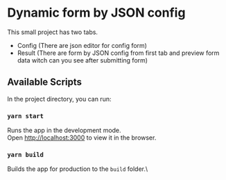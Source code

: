 # Dynamic form by JSON config

This small project has two tabs.
- Config (There are json editor for config form)
- Result (There are form by JSON config from first tab and preview form data witch can you see after submitting form)

## Available Scripts

In the project directory, you can run:

### `yarn start`

Runs the app in the development mode.\
Open [http://localhost:3000](http://localhost:3000) to view it in the browser.

### `yarn build`

Builds the app for production to the `build` folder.\

